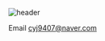 ![header](https://capsule-render.vercel.app/api?type=waving&color=gradient&height=350&text=Welcome&desc=Yongju's%20%20GitHub%20Profile&fontAlignY=40&descSize=20&descAlignY=50&descAlign=55&animation=fadeIn)

Email
cyj9407@naver.com



<!--

**pizzaYami/pizzaYami** is a ✨ _special_ ✨ repository because its `README.md` (this file) appears on your GitHub profile.

Here are some ideas to get you started:

- 🔭 I’m currently working on ...
- 🌱 I’m currently learning ...
- 👯 I’m looking to collaborate on ...
- 🤔 I’m looking for help with ...
- 💬 Ask me about ...
- 📫 How to reach me: ...
- 😄 Pronouns: ...
- ⚡ Fun fact: ...
-->
    
